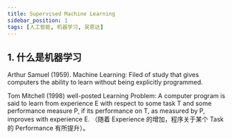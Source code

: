 ```yaml
---
title: Supervised Machine Learning
sidebar_position: 1
tags: [人工智能, 机器学习, 吴恩达]
---
```


## 1. 什么是机器学习

Arthur  Samuel (1959). Machine Learning: Filed of study that gives computers the ability to learn without being explicitly programmed.

Tom Mitchell (1998) well-posted Learning Problem: A computer program is said to learn from experience E with respect to some task T and some performance measure P, if its performance on T, as measured by P, improves with experience E. （随着 Experience 的增加，程序关于某个 Task 的 Performance 有所提升）。
